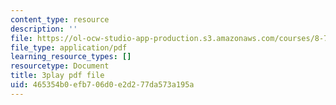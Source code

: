 ```yaml
---
content_type: resource
description: ''
file: https://ol-ocw-studio-app-production.s3.amazonaws.com/courses/8-701-introduction-to-nuclear-and-particle-physics-fall-2020/465354b0efb706d0e2d277da573a195a_ecIB8DWNyWA.pdf
file_type: application/pdf
learning_resource_types: []
resourcetype: Document
title: 3play pdf file
uid: 465354b0-efb7-06d0-e2d2-77da573a195a
---
```


